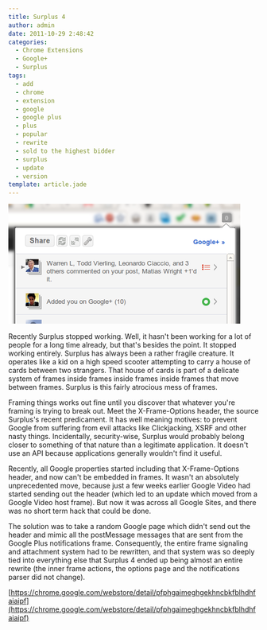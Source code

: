 ```yaml
---
title: Surplus 4
author: admin
date: 2011-10-29 2:48:42
categories:
  - Chrome Extensions
  - Google+
  - Surplus
tags: 
  - add
  - chrome
  - extension
  - google
  - google plus
  - plus
  - popular
  - rewrite
  - sold to the highest bidder
  - surplus
  - update
  - version
template: article.jade
---
```


[![](Screenshot-at-2011-10-28-213821.png "Blurry")](Screenshot-at-2011-10-28-213821.png)

Recently Surplus stopped working. Well, it hasn't been working for a lot of people for a long time already, but that's besides the point. It stopped working entirely. Surplus has always been a rather fragile creature. It operates like a kid on a high speed scooter attempting to carry a house of cards between two strangers. That house of cards is part of a delicate system of frames inside frames inside frames inside frames that move between frames. Surplus is this fairly atrocious mess of frames.

Framing things works out fine until you discover that whatever you're framing is trying to break out. Meet the X-Frame-Options header, the source Surplus's recent predicament. It has well meaning motives: to prevent Google from suffering from evil attacks like Clickjacking, XSRF and other nasty things. Incidentally, security-wise, Surplus would probably belong closer to something of that nature than a legitimate application. It doesn't use an API because applications generally wouldn't find it useful.

Recently, all Google properties started including that X-Frame-Options header, and now can't be embedded in frames. It wasn't an absolutely unprecedented move, because just a few weeks earlier Google Video had started sending out the header (which led to an update which moved from a Google Video host frame). But now it was across all Google Sites, and there was no short term hack that could be done.

The solution was to take a random Google page which didn't send out the header and mimic all the postMessage messages that are sent from the Google Plus notifications frame. Consequently, the entire frame signaling and attachment system had to be rewritten, and that system was so deeply tied into everything else that Surplus 4 ended up being almost an entire rewrite (the inner frame actions, the options page and the notifications parser did not change).

[https://chrome.google.com/webstore/detail/pfphgaimeghgekhncbkfblhdhfaiaipf](https://chrome.google.com/webstore/detail/pfphgaimeghgekhncbkfblhdhfaiaipf)
